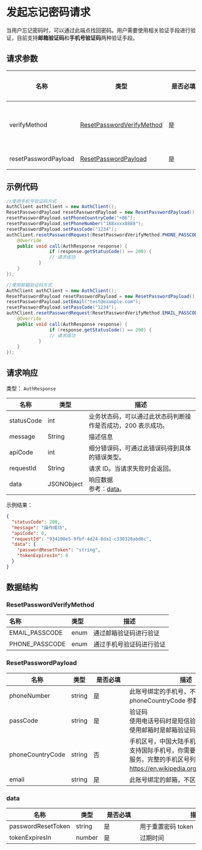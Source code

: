 # 发起忘记密码请求

<LastUpdated />

当用户忘记密码时，可以通过此端点找回密码。用户需要使用相关验证手段进行验证，目前支持**邮箱验证码**和**手机号验证码**两种验证手段。

## 请求参数

| 名称 | 类型 | <div style="width:80px">是否必填</div> | 默认值 | <div style="width:300px">描述</div> | <div style="width:200px"></div>示例值</div> |
| ---- | ---- | ---- | ---- | ---- | ---- |
| verifyMethod | <a href="#ResetPasswordVerifyMethod">ResetPasswordVerifyMethod</a> | 是 | - | 忘记密码请求使用的验证手段：<br>- `EMAIL_PASSCODE`: 通过邮箱验证码进行验证。<br>- `PHONE_PASSCODE`: 通过手机号证码进行验证 | `EMAIL_PASSCODE` |
| resetPasswordPayload | <a href="#ResetPasswordPayload">ResetPasswordPayload</a> | 是 | - | 使用手机号验证码验证的数据/使用邮箱验证码验证的数据 |  |


## 示例代码
```java
//使用手机号验证码方式
AuthClient authClient = new AuthClient();
ResetPasswordPayload resetPasswordPayload = new ResetPasswordPayload();
resetPasswordPayload.setPhoneCountryCode("+86");
resetPasswordPayload.setPhoneNumber("188xxxx8888");
resetPasswordPayload.setPassCode("1234");
authClient.resetPasswordRequest(ResetPasswordVerifyMethod.PHONE_PASSCODE, resetPasswordPayload, new AuthCallback() {
    @Override
    public void call(AuthResponse response) {
				if (response.getStatusCode() == 200) {
        		// 请求成功
    		}
    }
});

//使用邮箱验证码方式
AuthClient authClient = new AuthClient();
ResetPasswordPayload resetPasswordPayload = new ResetPasswordPayload();
resetPasswordPayload.setEmail("test@example.com");
resetPasswordPayload.setPassCode("1234");
authClient.resetPasswordRequest(ResetPasswordVerifyMethod.EMAIL_PASSCODE, resetPasswordPayload, new AuthCallback() {
    @Override
    public void call(AuthResponse response) {
				if (response.getStatusCode() == 200) {
        		// 请求成功
    		}
    }
});
```


## 请求响应

类型： `AuthResponse`

| 名称       | 类型       | 描述                                                         |
| ---------- | ---------- | ------------------------------------------------------------ |
| statusCode | int        | 业务状态码，可以通过此状态码判断操作是否成功，200 表示成功。 |
| message    | String     | 描述信息                                                     |
| apiCode    | int        | 细分错误码，可通过此错误码得到具体的错误类型。               |
| requestId  | String     | 请求 ID。当请求失败时会返回。                                |
| data       | JSONObject | 响应数据<br/>参考：<a href="#data">data</a>。                |



示例结果：

```json
{
  "statusCode": 200,
  "message": "操作成功",
  "apiCode": 0,
  "requestId": "934108e5-9fbf-4d24-8da1-c330328abd6c",
  "data": {
    "passwordResetToken": "string",
    "tokenExpiresIn": 0
  }
}
```

## 数据结构

### <a id="ResetPasswordVerifyMethod"></a> ResetPasswordVerifyMethod

| 名称           | 类型 | 描述                     |
| :------------- | :--- | ------------------------ |
| EMAIL_PASSCODE | enum | 通过邮箱验证码进行验证   |
| PHONE_PASSCODE | enum | 通过手机号验证码进行验证 |

### <a id="ResetPasswordPayload"></a> ResetPasswordPayload

| 名称 | 类型 | <div style="width:80px">是否必填</div> | <div style="width:300px">描述</div> | <div style="width:200px">示例值</div> |
| ---- |  ---- | ---- | ---- | ---- |
| phoneNumber | string | 是 | 此账号绑定的手机号，不带区号。如果是国外手机号，请在 phoneCountryCode 参数中指定区号。   |  `188xxxx8888` |
| passCode | string | 是 | 验证码<br>使用电话号码时是短信验证码<br/>使用邮箱时是邮箱验证码 |  `1234` |
| phoneCountryCode | string | 否 | 手机区号，中国大陆手机号可不填。Authing 短信服务暂不内置支持国际手机号，你需要在 Authing 控制台配置对应的国际短信服务。完整的手机区号列表可参阅 https://en.wikipedia.org/wiki/List_of_country_calling_codes。   |  `+86` |
| email | string | 是                                | 此账号绑定的邮箱，不区分大小写。                             | `test@example.com` |


### <a id="data"></a> data

| 名称 | 类型 | <div style="width:80px">是否必填</div> | <div style="width:300px">描述</div> | <div style="width:200px">示例值</div> |
| ---- |  ---- | ---- | ---- | ---- |
| passwordResetToken | string | 是 | 用于重置密码 token   |  |
| tokenExpiresIn | number | 是 | 过期时间   |  |

